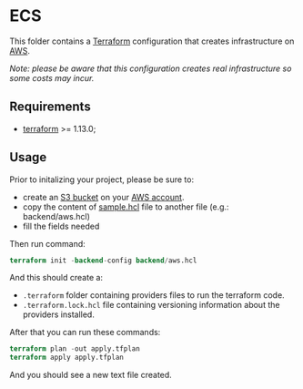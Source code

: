 # ECS

This folder contains a [Terraform](https://developer.hashicorp.com/terraform) configuration that creates infrastructure on [AWS](https://aws.amazon.com/).

*Note: please be aware that this configuration creates real infrastructure so some costs may incur.*

## Requirements

- [terraform](https://developer.hashicorp.com/terraform/install) >= 1.13.0;

## Usage

Prior to initalizing your project, please be sure to:
- create an [S3 bucket](https://docs.aws.amazon.com/AmazonS3/latest/userguide/Welcome.html) on your [AWS account](https://aws.amazon.com/account/).
- copy the content of [sample.hcl](backend/sample.hcl) file to another file (e.g.: backend/aws.hcl)
- fill the fields needed

Then run command:

```terraform
terraform init -backend-config backend/aws.hcl
```

And this should create a:
- `.terraform` folder containing providers files to run the terraform code.
- `.terraform.lock.hcl` file containing versioning information about the providers installed.

After that you can run these commands:

```terraform
terraform plan -out apply.tfplan
terraform apply apply.tfplan
```

And you should see a new text file created.